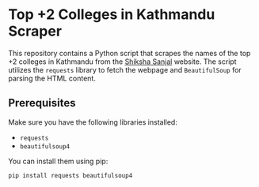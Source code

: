 # Top +2 Colleges in Kathmandu Scraper

This repository contains a Python script that scrapes the names of the top +2 colleges in Kathmandu from the [Shiksha Sanjal](https://shikshasanjal.com/) website. The script utilizes the `requests` library to fetch the webpage and `BeautifulSoup` for parsing the HTML content.

## Prerequisites

Make sure you have the following libraries installed:
- `requests`
- `beautifulsoup4`

You can install them using pip:
```bash
pip install requests beautifulsoup4

